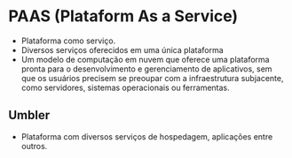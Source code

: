 # PAAS (Plataform As a Service)
* Plataforma como serviço.
* Diversos serviços oferecidos em uma única plataforma
* Um modelo de computação em nuvem que oferece uma plataforma pronta para o desenvolvimento e gerenciamento de aplicativos, sem que os usuários precisem se preoupar com a infraestrutura subjacente, como servidores, sistemas operacionais ou ferramentas.

## Umbler
* Plataforma com diversos serviços de hospedagem, aplicações entre outros.


